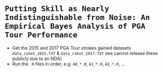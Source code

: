 # `Putting Skill as Nearly Indistinguishable from Noise: An Empirical Bayes Analysis of PGA Tour Performance`

* Get the 2015 and 2017 PGA Tour strokes gained datasets `data_rshot_2015.TXT` & `data_rshot_2017.TXT` (we cannot release these publicly due to an NDA)
* Run the `.R` files in order, e.g. `A0_*.R`, `A1_*.R`, `A2_*.R`, ...
